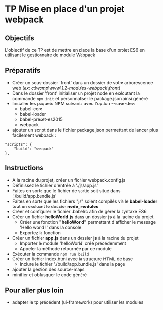 # TP Mise en place d'un projet webpack

## Objectifs

L'objectif de ce TP est de mettre en place la base d'un projet ES6 en utilisant le gestionnaire de module Webpack

## Préparatifs

- Créer un sous-dossier 'front' dans un dossier de votre arborescence web (*ex: c:\wamp\www\1.2-modules-webpack\front*)
- Dans le dossier 'front' initialiser un projet node en exécutant la commande `npm init` et personnaliser le package.json ainsi généré
- Installer les paquets NPM suivants avec l'option --save-dev:
    + babel-core
    + babel-loader
    + babel-preset-es2015
    + webpack
- ajouter un script dans le fichier package.json permettant de lancer plus facilement webpack :
```
"scripts": {
    "build": "webpack"
},
```


## Instructions

- A la racine du projet, créer un fichier webpack.config.js
- Définissez le fichier d'entrée à './js/app.js'
- Faites en sorte que le fichier de sortie soit situé dans './build/app.bundle.js'
- Faites en sorte que les fichiers "js" soient compilés via le **babel-loader** tout en excluant le dossier **node_modules**
- Créer et configurer le fichier .babelrc afin de gérer la syntaxe ES6
- Créer un fichier **helloWorld.js** dans un dossier **js** à la racine du projet
    + Créer une fonction **"helloWorld"** permettant d'afficher le message 'Hello world !' dans la console
    + Exportez la fonction
- Créer un fichier **app.js** dans un dossier **js** à la racine du projet
    + Importer le module 'helloWorld' créé précédemment
    + Appeler la méthode retournée par ce module
- Exécuter la commande `npm run build`
- Créer un fichier index.html avec la structure HTML de base
    + Inclure le fichier './build/app.bundle.js' dans la page
- ajouter la gestion des source-maps
- minifier et obfusquer le code généré

## Pour aller plus loin
- adapter le tp précédent (ui-framework) pour utiliser les modules

